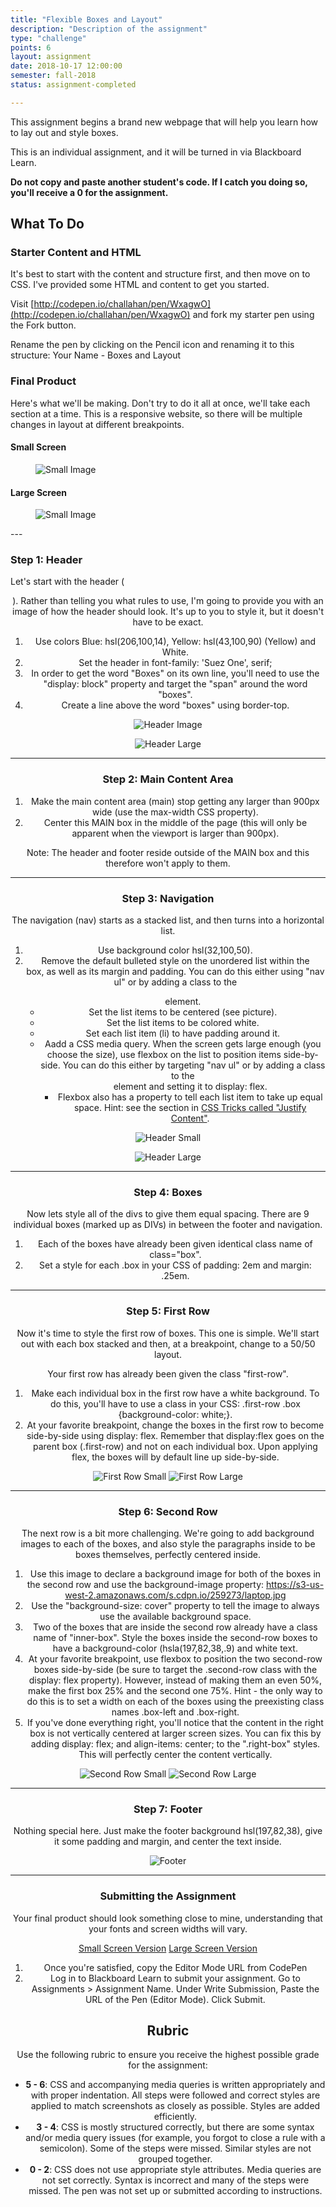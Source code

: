 ```yaml
---
title: "Flexible Boxes and Layout"
description: "Description of the assignment"
type: "challenge"
points: 6
layout: assignment
date: 2018-10-17 12:00:00
semester: fall-2018
status: assignment-completed

---
```


This assignment begins a brand new webpage that will help you learn how to lay out and style boxes.

This is an individual assignment, and it will be turned in via Blackboard Learn.  

**Do not copy and paste another student's code.  If I catch you doing so, you'll receive a 0 for the assignment.**

## What To Do

### Starter Content and HTML

It's best to start with the content and structure first, and then move on to CSS.  I've provided some HTML and content to get you started.

Visit [http://codepen.io/challahan/pen/WxagwO](http://codepen.io/challahan/pen/WxagwO) and fork my starter pen using the Fork button.

Rename the pen by clicking on the Pencil icon and renaming it to this structure: Your Name - Boxes and Layout

### Final Product

Here's what we'll be making.  Don't try to do it all at once, we'll take each section at a time.  This is a responsive website, so there will be multiple changes in layout at different breakpoints.  

#### Small Screen

<figure class="figure">
<img src="../images/small-new.png" alt="Small Image" />
</figure>

#### Large Screen

<figure class="figure">
<img src="../images/large-new.png" alt="Small Image" />
</figure>
---

### Step 1: Header

Let's start with the header (<header>).  Rather than telling you what rules to use, I'm going to provide you with an image of how the header should look.  It's up to you to style it, but it doesn't have to be exact.

1.  Use colors Blue: hsl(206,100,14), Yellow: hsl(43,100,90) (Yellow) and White.
2.  Set the header in font-family: 'Suez One', serif;
3.  In order to get the word "Boxes" on its own line, you'll need to use the "display: block" property and target the "span" around the word "boxes".
4.  Create a line above the word "boxes" using border-top.

<figure class="figure">
<img src="../images/header.png" alt="Header Image" />
</figure>

<figure class="figure">
<img src="../images/header-large.png" alt="Header Large" />
</figure>

---

### Step 2: Main Content Area

1.  Make the main content area (main) stop getting any larger than 900px wide (use the max-width CSS property).  
2.  Center this MAIN box in the middle of the page (this will only be apparent when the viewport is larger than 900px).

Note: The header and footer reside outside of the MAIN box and this therefore won't apply to them.

---

### Step 3: Navigation

The navigation (nav) starts as a stacked list, and then turns into a horizontal list.

1.  Use background color hsl(32,100,50).
2.  Remove the default bulleted style on the unordered list within the <nav> box, as well as its margin and padding.  You can do this either using "nav ul" or by adding a class to the <ul> element.
3.  Set the list items to be centered (see picture).
4.  Set the list items to be colored white.
5.  Set each list item (li) to have padding around it.
6.  Aadd a CSS media query.  When the screen gets large enough (you choose the size), use flexbox on the list to position items side-by-side.  You can do this either by targeting "nav ul" or by adding a class to the <ul> element and setting it to display: flex.
7.  Flexbox also has a property to tell each list item to take up equal space.  Hint: see the section in [CSS Tricks called "Justify Content"](https://css-tricks.com/snippets/css/a-guide-to-flexbox/).

<figure class="figure">
<img src="../images/nav-small.png" alt="Header Small" />
</figure>

<figure class="figure">
<img src="../images/nav-large.png" alt="Header Large" />
</figure>

---

### Step 4: Boxes

Now lets style all of the divs to give them equal spacing.  There are 9 individual boxes (marked up as DIVs) in between the footer and navigation.

1.  Each of the boxes have already been given identical class name of class="box".  
2.  Set a style for each .box in your CSS of padding: 2em and margin: .25em.

---

### Step 5: First Row

Now it's time to style the first row of boxes.  This one is simple.  We'll start out with each box stacked and then, at a breakpoint, change to a 50/50 layout.

Your first row has already been given the class "first-row".

1.  Make each individual box in the first row have a white background.  To do this, you'll have to use a class in your CSS: .first-row .box {background-color: white;}.
2.  At your favorite breakpoint, change the boxes in the first row to become side-by-side using display: flex.  Remember that display:flex goes on the parent box (.first-row) and not on each individual box.  Upon applying flex, the boxes will by default line up side-by-side.

<img src="../images/first-row-small.png" alt="First Row Small" />

<img src="../images/first-row-large.png" alt="First Row Large" />

---

### Step 6: Second Row

The next row is a bit more challenging.  We're going to add background images to each of the boxes, and also style the paragraphs inside to be boxes themselves, perfectly centered inside.

1.  Use this image to declare a background image for both of the boxes in the second row and use the background-image property:  https://s3-us-west-2.amazonaws.com/s.cdpn.io/259273/laptop.jpg
2.  Use the "background-size: cover" property to tell the image to always use the available background space.
3.  Two of the boxes that are inside the second row already have a class name of "inner-box".  Style the boxes inside the second-row boxes to have a background-color (hsla(197,82,38,.9) and white text.
4.  At your favorite breakpoint, use flexbox to position the two second-row boxes  side-by-side (be sure to target the .second-row class with the display: flex property).  However, instead of making them an even 50%, make the first box 25% and the second one 75%.  Hint - the only way to do this is to set a width on each of the boxes using the preexisting class names .box-left and .box-right.
5.  If you've done everything right, you'll notice that the content in the right box is not vertically centered at larger screen sizes.  You can fix this by adding display: flex; and align-items: center; to the ".right-box" styles.  This will perfectly center the content vertically.

<img src="../images/second-row-small.png" alt="Second Row Small" />

<img src="../images/second-row-large.png" alt="Second Row Large" />

---

### Step 7: Footer

Nothing special here.  Just make the footer background hsl(197,82,38), give it some padding and margin, and center the text inside.

<img src="../images/footer.png" alt="Footer" />

---

### Submitting the Assignment

Your final product should look something close to mine, understanding that your fonts and screen widths will vary.  

<a class="button small" href="../images/small-new.png">Small Screen Version</a>
<a class="button small" href="../images/large-new.png">Large Screen Version</a>

1. Once you're satisfied, copy the Editor Mode URL from CodePen
2. Log in to Blackboard Learn to submit your assignment.  Go to Assignments > Assignment Name.  Under Write Submission, Paste the URL of the Pen (Editor Mode).  Click Submit.

## Rubric

Use the following rubric to ensure you receive the highest possible grade for the assignment:

* **5 - 6**: CSS and accompanying media queries is written appropriately and with proper indentation.  All steps were followed and correct styles are applied to match screenshots as closely as possible.  Styles are added efficiently.  
* **3 - 4**: CSS is mostly structured correctly, but there are some syntax and/or media query issues (for example, you forgot to close a rule with a semicolon).  Some of the steps were missed.  Similar styles are not grouped together.
* **0 - 2**: CSS does not use appropriate style attributes.  Media queries are not set correctly.  Syntax is incorrect and many of the steps were missed. The pen was not set up or submitted according to instructions.

